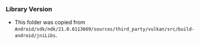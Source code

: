 ### Library Version
- This folder was copied from `Android/sdk/ndk/21.0.6113669/sources/third_party/vulkan/src/build-android/jniLibs`.